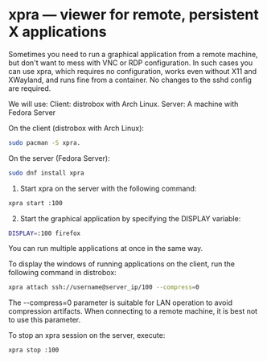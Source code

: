 # xpra — viewer for remote, persistent X applications

Sometimes you need to run a graphical application from a remote machine, but don't want to mess with VNC or RDP configuration. In such cases you can use xpra, which requires no configuration, works even without X11 and XWayland, and runs fine from a container. No changes to the sshd config are required.

We will use:
Client: distrobox with Arch Linux.
Server: A machine with Fedora Server

On the client (distrobox with Arch Linux):
```bash
sudo pacman -S xpra.
```
On the server (Fedora Server):
```bash
sudo dnf install xpra
```

1. Start xpra on the server with the following command:
```bash
xpra start :100
```

2. Start the graphical application by specifying the DISPLAY variable:
```bash
DISPLAY=:100 firefox
```
 You can run multiple applications at once in the same way.


To display the windows of running applications on the client, run the following command in distrobox:
```bash
xpra attach ssh://username@server_ip/100 --compress=0
```

The --compress=0 parameter is suitable for LAN operation to avoid compression artifacts.
When connecting to a remote machine, it is best not to use this parameter.


To stop an xpra session on the server, execute:
```bash
xpra stop :100
```
